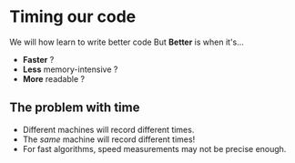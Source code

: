 # Timing our code
We will how learn to write better code
But **Better** is when it's...
- **Faster** ?
- **Less** memory-intensive ?
- **More** readable ?

## The problem with time
- Different machines will record different times.
- The *same* machine will record different times!
- For fast algorithms, speed measurements may not be precise enough.